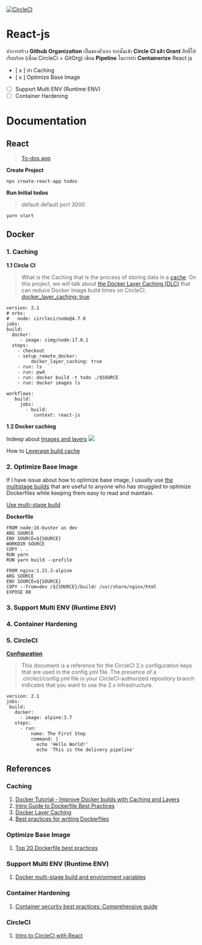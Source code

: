 [![CircleCI](https://circleci.com/gh/react-js-nitikorn/react-js/tree/main.svg?style=svg)](https://circleci.com/gh/react-js-nitikorn/react-js/tree/main)
# React-js
ทำการสร้าง **Github Organization** เป็นของตัวเอง จากนั้นเข้า **Circle CI แล้ว Grant** สิทธิ์ให้เรียบร้อย (เชื่อม CircleCi + GitOrg) เขียน **Pipeline** ในการทำ **Containerize** 
React js

 - [ x ]  ทำ Caching
 - [ x ]  Optimize Base Image
 - [ ]  Support Multi ENV (Runtime ENV)
 - [ ]  Container Hardening
 # Documentation
 ## React
 > [To-dos app](https://ibaslogic.com/react-tutorial-for-beginners/)

 **Create Project**
 ```
 npx create-react-app todos
 ```
 **Run Initial todos**
 > default default port 3000
 ```
 yarn start
 ```
 ## Docker
 ### 1. Caching
 **1.1 Circle CI**

 > What is the Caching that is the process of storing data in a [cache](https://searchstorage.techtarget.com/definition/cache).
 On this project, we will talk about [the Docker Layer Caching (DLC)](https://circleci.com/docs/2.0/docker-layer-caching/) that can reduce Docker image build times on CircleCI.
 > [docker_layer_caching: true](https://circleci.com/docs/2.0/docker-layer-caching/#configyml)
 ```
version: 2.1
# orbs:
#   node: circleci/node@4.7.0
jobs:
 build:
   docker:
      - image: cimg/node:17.0.1
   steps:
     - checkout
     - setup_remote_docker:
          docker_layer_caching: true
     - run: ls
     - run: pwd
     - run: docker build -t todo ./$SOURCE
     - run: docker images ls

workflows:
    build:
      jobs:
        - build:
           context: react-js

 ```
 **1.2 Docker caching**

 Indeep about [Images and layers](https://docs.docker.com/storage/storagedriver/)
![](https://docs.docker.com/storage/storagedriver/images/container-layers.jpg)

 How to [Leverage build cache](https://docs.docker.com/develop/develop-images/dockerfile_best-practices/#leverage-build-cache)
 ### 2. Optimize Base Image
  If I have issue about how to optimize base image, I usually use [the multistage builds](https://docs.docker.com/develop/develop-images/multistage-build/) that are useful to anyone who has struggled to optimize Dockerfiles while keeping them easy to read and maintain.

  [Use multi-stage build](https://docs.docker.com/develop/develop-images/multistage-build/#use-multi-stage-builds)
  
  **Dockerfile**
  ```
FROM node:16-buster as dev
ARG SOURCE
ENV SOURCE=${SOURCE}
WORKDIR SOURCE
COPY . .
RUN yarn
RUN yarn build --profile

FROM nginx:1.21.3-alpine 
ARG SOURCE
ENV SOURCE=${SOURCE}
COPY --from=dev /${SOURCE}/build/ /usr/share/nginx/html
EXPOSE 80

  ```
 ### 3. Support Multi ENV (Runtime ENV)
 
 ### 4. Container Hardening

 ### 5. CircleCI
[**Configuration**](https://circleci.com/docs/2.0/configuration-reference/)
 > This document is a reference for the CircleCI 2.x configuration keys that are used in the config.yml file. The presence of a .circleci/config.yml file in your CircleCI-authorized repository branch indicates that you want to use the 2.x infrastructure.
 ```
 version: 2.1
jobs:
  build:
    docker:
      - image: alpine:3.7
    steps:
      - run:
          name: The First Step
          command: |
            echo 'Hello World!'
            echo 'This is the delivery pipeline'
 ```
## References
### Caching
  1. [Docker Tutorial - Improve Docker builds with Caching and Layers](https://www.youtube.com/watch?v=dSpOBSRJFwg)
  2. [Intro Guide to Dockerfile Best Practices](https://www.docker.com/blog/intro-guide-to-dockerfile-best-practices/)
  3. [Docker Layer Caching](https://docs.semaphoreci.com/ci-cd-environment/docker-layer-caching/)
  4. [Best practices for writing Dockerfiles](https://docs.docker.com/develop/develop-images/dockerfile_best-practices/)
 ### Optimize Base Image
  1. [Top 20 Dockerfile best practices](https://sysdig.com/blog/dockerfile-best-practices/)
 ### Support Multi ENV (Runtime ENV)
  1. [Docker multi-stage build and environment variables](https://dev.to/migsarnavarro/docker-multi-stage-build-and-environment-variables-4lp2)
 ### Container Hardening
 1. [Container security best practices: Comprehensive guide](https://sysdig.com/blog/container-security-best-practices/)
 
 ### CircleCI 
1. [Intro to CircleCI with React](https://www.youtube.com/watch?v=slGMKIDg7gM)
